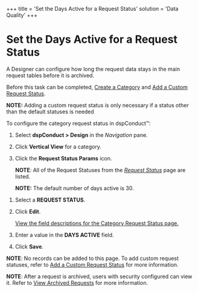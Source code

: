 +++
title = 'Set the Days Active for a Request Status'
solution = 'Data Quality'
+++

# Set the Days Active for a Request Status

A Designer can configure how long the request data stays in the main
request tables before it is archived.

Before this task can be completed, [Create a
Category](../Use_Cases/Create_a_Category.htm) and [Add a Custom Request
Status](../Use_Cases/Add_a_Custom_Request_Status.htm).

<span style="font-weight: bold;">NOTE:</span> Adding a custom request
status is only necessary if a status other than the default statuses is
needed

To configure the category request status in dspConduct™:

1.  Select <span style="font-weight: bold;">dspConduct </span>**\>
    Design** in the *Navigation* pane.

2.  Click <span style="font-weight: bold;">Vertical View</span> for a
    category.

3.  Click the **Request Status Params** icon.
    
    **NOTE**: All of the Request Statuses from the *[Request
    Status](../Page_Desc/Request_Status.htm)* page are listed.
    
    **NOTE:** The default <span>number of days active is </span>30.

<!-- end list -->

1.  <span>Select a **REQUEST STATUS**.</span>

2.  Click <span style="font-weight: bold;">Edit</span>.
    
    [View the field descriptions for the Category Request Status
    page.](../Page_Desc/Category_Request_Status.htm)

3.  Enter a value in the **DAYS ACTIVE** field.

4.  Click **Save**.

**NOTE**: No records can be added to this page. To add custom request
statuses, refer to [Add a Custom Request
Status](../Use_Cases/Add_a_Custom_Request_Status.htm) for more
information.

<span style="font-weight: bold;">NOTE</span>: After a request is
archived, users with security configured can view it. Refer to [View
Archived Requests](../Use_Cases/View_Archived_Requests_DGE.htm) for more
information.

